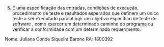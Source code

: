 5.	É uma especificação das entradas, condições de execução, procedimento de teste e resultados esperados que definem um único teste a ser executado para atingir um objetivo específico de teste de software , como exercer um determinado caminho do programa ou verificar a conformidade com um determinado requerimento.

Nome: Juliana Conde Siqueira Barone
RA: 1800392
